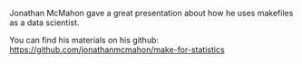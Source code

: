 Jonathan McMahon gave a great presentation about how he uses makefiles as a data scientist.

You can find his materials on his github:
<https://github.com/jonathanmcmahon/make-for-statistics>